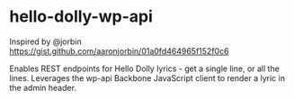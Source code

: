 # hello-dolly-wp-api
Inspired by @jorbin https://gist.github.com/aaronjorbin/01a0fd464965f152f0c6

Enables REST endpoints for Hello Dolly lyrics - get a single line, or all the lines. 
Leverages the wp-api Backbone JavaScript client to render a lyric in the admin header.
